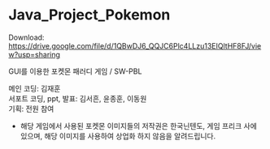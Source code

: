 # Java_Project_Pokemon
Download: https://drive.google.com/file/d/1QBwDJ6_QQJC6Plc4LLzu13EIQltHF8FJ/view?usp=sharing <br/>

 GUI를 이용한 포켓몬 패러디 게임 / SW-PBL <br/>

메인 코딩: 김재훈 <br/>
서포트 코딩, ppt, 발표: 김서흔, 윤종훈, 이동원 <br/>
기획: 전원 참여 <br/>


* 해당 게임에서 사용된
포켓몬 이미지들의 저작권은
한국닌텐도, 게임 프리크 사에 있으며,
해당 이미지를 사용하여 상업화 하지 않음을 알려드립니다.
